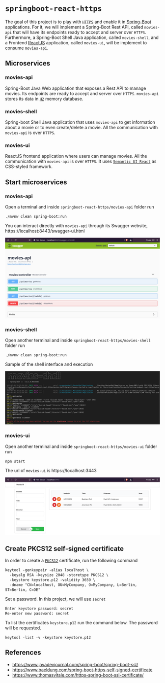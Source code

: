 # `springboot-react-https`

The goal of this project is to play with [`HTTPS`](https://en.wikipedia.org/wiki/HTTPS) and enable it in [Spring-Boot](https://spring.io/projects/spring-boot) applications. For it, we will implement a Spring-Boot Rest API, called `movies-api` that will have its endpoints ready to accept and server over `HTTPS`. Furthermore, a Spring-Boot Shell Java application, called `movies-shell`, and a Frontend [ReactJS](https://reactjs.org/) application, called `movies-ui`, will be implement to consume `movies-api`.

## Microservices

### movies-api

Spring-Boot Java Web application that exposes a Rest API to manage movies. Its endpoints are ready to accept and server over `HTTPS`. `movies-api` stores its data in [`H2`](https://www.h2database.com/html/main.html) memory database.

### movies-shell

Spring-boot Shell Java application that uses `movies-api` to get information about a movie or to even create/delete a movie. All the communication with `movies-api` is over `HTTPS`.

### movies-ui

ReactJS frontend application where users can manage movies. All the communication with `movies-api` is over `HTTPS`. It uses [`Semantic UI React`](https://react.semantic-ui.com/) as CSS-styled framework.

## Start microservices

### movies-api

Open a terminal and inside `springboot-react-https/movies-api` folder run
```
./mvnw clean spring-boot:run
```

You can interact directly with `movies-api` through its Swagger website, https://localhost:8443/swagger-ui.html

![movies-api](images/movies-api.png)

### movies-shell

Open another terminal and inside `springboot-react-https/movies-shell` folder run
```
./mvnw clean spring-boot:run
```

Sample of the shell interface and execution

![movies-shell](images/movies-shell.png)

### movies-ui

Open another terminal and inside `springboot-react-https/movies-ui` folder run
```
npm start
```

The url of `movies-ui` is https://localhost:3443

![movies-ui](images/movies-ui.png)

## Create PKCS12 self-signed certificate

In order to create a [`PKCS12`](https://en.wikipedia.org/wiki/PKCS_12) certificate, run the following command
```
keytool -genkeypair -alias localhost \
  -keyalg RSA -keysize 2048 -storetype PKCS12 \
  -keystore keystore.p12 -validity 3650 \
  -dname "CN=localhost, OU=MyCompany, O=MyCompany, L=Berlin, ST=Berlin, C=DE"
```

Set a password. In this project, we will use `secret`
```
Enter keystore password: secret
Re-enter new password: secret
```

To list the certificates `keystore.p12` run the command below. The password will be requested.
```
keytool -list -v -keystore keystore.p12
```

## References

- https://www.javadevjournal.com/spring-boot/spring-boot-ssl/
- https://www.baeldung.com/spring-boot-https-self-signed-certificate
- https://www.thomasvitale.com/https-spring-boot-ssl-certificate/